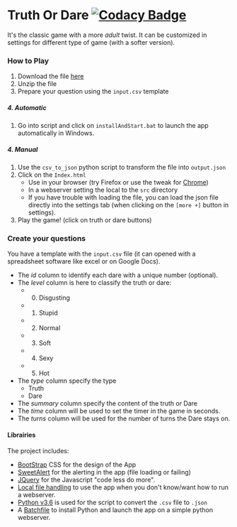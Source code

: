 # Truth Or Dare [![Codacy Badge](https://api.codacy.com/project/badge/Grade/e8ac2cb68fda49cfa96d15604c108ef5)](https://www.codacy.com/app/Sylhare/Truth_Or_Dare?utm_source=github.com&amp;utm_medium=referral&amp;utm_content=Sylhare/Truth_Or_Dare&amp;utm_campaign=Badge_Grade)

It's the classic game with a more *adult* twist. It can be customized in settings for different type of game (with a softer version).

### How to Play

1. Download the file [here](https://github.com/Sylhare/Truth_Or_Dare/archive/master.zip)
2. Unzip the file
3. Prepare your question using the `input.csv` template

##### 4. Automatic

1. Go into script and click on `installAndStart.bat` to launch the app automatically in Windows.

##### 4. Manual

1. Use the `csv_to_json` python script to transform the file into `output.json`
2. Click on the `Index.html` 
	- Use in your browser (try Firefox or use the tweak for [Chrome](https://github.com/Sylhare/Truth_Or_Dare/issues/1#issuecomment-313559405))
	- In a webserver setting the local to the `src` directory
	- If you have trouble with loading the file, you can load the json file directly into the settings tab (when clicking on the `[more +]` button in settings).
3. Play the game! (click on truth or dare buttons)

### Create your questions

You have a template with the `input.csv` file (it can opened with a spreadsheet software like excel or on Google Docs).

- The *id* column to identify each dare with a unique number (optional).
- The *level* column is here to classify the truth or dare:
	- 0. Disgusting
	- 1. Stupid
	- 2. Normal
	- 3. Soft
	- 4. Sexy
	- 5. Hot
- The *type* column specify the type
	- Truth
	- Dare
- The *summary* column specify the content of the truth or Dare
- The *time* column will be used to set the timer in the game in seconds.
- The *turns* column will be used for the number of turns the Dare stays on.


#### Librairies

The project includes:
    
- [BootStrap](http://getbootstrap.com/) CSS for the design of the App
- [SweetAlert](http://t4t5.github.io/sweetalert/) for the alerting in the app (file loading or failing)
- [JQuery](https://jquery.com/) for the Javascript "code less do more".
- [Local file handling](https://github.com/Sylhare/Truth_Or_Dare/issues/1#issuecomment-312436151) to use the app when you don't know/want how to run a webserver.
- [Python v3.6](https://www.python.org/ftp/python/3.6.1/python-3.6.1.exe) is used for the script to convert the `.csv` file to `.json`
- A [Batchfile](https://github.com/Sylhare/Truth_Or_Dare/tree/master/script) to install Python and launch the app on a simple python webserver.